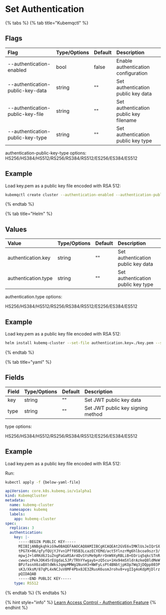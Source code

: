 # Set Authentication

{% tabs %}
{% tab title="Kubemqctl" %}
## Flags

| Flag | Type/Options | Default | Description |
| :--- | :--- | :--- | :--- |
| --authentication-enabled | bool | false | Enable authentication configuration |
| --authentication-public-key-data | string | "" | Set authentication public key data |
| --authentication-public-key-file | string | "" | Set authentication public key filename |
| --authentication-public-key-type | string | "" | Set authentication public key type |

authentication-public-key-type options: HS256/HS384/HS512/RS256/RS384/RS512/ES256/ES384/ES512

## Example

Load key.pem as a public key file encoded with RSA 512:

```bash
kubemqctl create cluster --authentication-enabled --authentication-public-key-file ./key.pem --authentication-public-key-type "RS512"
```
{% endtab %}

{% tab title="Helm" %}
## Values

| Value | Type/Options | Default | Description |
| :--- | :--- | :--- | :--- |
| authentication.key | string | "" | Set authentication public key data |
| authentication.type | string | "" | Set authentication public key type |

authentication.type options:

HS256/HS384/HS512/RS256/RS384/RS512/ES256/ES384/ES512

## Example

Load key.pem as a public key file encoded with RSA 512:

```bash
helm install kubemq-cluster --set-file authentication.key=./key.pem --set authentication.type=RS512 kubemq-charts/kubemq
```
{% endtab %}

{% tab title="yaml" %}
## Fields

| Field | Type/Options | Default | Description |
| :--- | :--- | :--- | :--- |
| key | string | "" | Set JWT public key data |
| type | string | "" | Set JWT public key signing method |

type options:

HS256/HS384/HS512/RS256/RS384/RS512/ES256/ES384/ES512

## Example

Load key.pem as a public key file encoded with RSA 512:

Run:

```bash
kubectl apply -f {below-yaml-file}
```

```yaml
apiVersion: core.k8s.kubemq.io/v1alpha1
kind: KubemqCluster
metadata:
  name: kubemq-cluster
  namesapce: kubemq
  labels:
    app: kubemq-cluster
spec:
  replicas: 3
  authentication:
    key: |-
      -----BEGIN PUBLIC KEY-----
      MIIBIjANBgkqhkiG9w0BAQEFAAOCAQ8AMIIBCgKCAQEAt2GVE6vIMKlUsJeIQrSX
      tPG7X+06/qfyfQUjYJYvn1Pff05B3LcazECYEMd/act5YlnzrMg6hlbcoa9szr3/
      mpwjJ+l4RKd6J1uZngPaGaRSAr4DvSYsMe9pRrrOnW9XyRBLiB+EOriq5qkcSTnR
      cwwoczPekJOK45rEUgdaL5JP/TRhYYwgayb+zQ5cu+1Hx94m5XldrAzkeQ8ldMeW
      BPzfasnX6zaBXtdWksJqmpMMWg1NunH3+NWFyLsPt4BNbtjpKOp7Wq3jDQpp803P
      sK3/XksM/87qPL4xNCJuV8MF4Pbx8JE3ZRusK6usmJrohv8+vgIIg4oKdpMjDlrz
      pQIDAQAB
      -----END PUBLIC KEY-----
    type: RS512
```
{% endtab %}
{% endtabs %}

{% hint style="info" %}
[Learn Access Control - Authentication Feature](../../learn/access-control/authentication.md)
{% endhint %}

